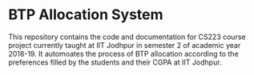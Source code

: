 # BTP Allocation System

This repository contains the code and documentation for CS223 course project currently taught at IIT Jodhpur in semester 2 of academic year 2018-19. It automoates the process of BTP allocation according to the preferences filled by the students and their CGPA at IIT Jodhpur.  
